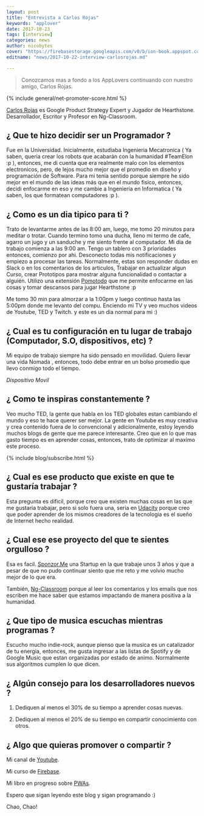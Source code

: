 ```yaml
---
layout: post
title: "Entrevista a Carlos Rojas"
keywords: "applover"
date: 2017-10-23
tags: [interview]
categories: news
author: nicobytes
cover: "https://firebasestorage.googleapis.com/v0/b/ion-book.appspot.com/o/posts%2F2017-10-22-interview-carlosrojas%2FDear%20Papa%2C.png?alt=media&token=817774c3-bd57-43cf-956b-f2f8e682d78e"
editname: "news/2017-10-22-interview-carlosrojas.md"

---
```

> Conozcamos mas a fondo a los AppLovers continuando con nuestro amigo, Carlos Rojas.

<amp-img width="1024" height="512" layout="responsive" src="https://firebasestorage.googleapis.com/v0/b/ion-book.appspot.com/o/posts%2F2017-10-22-interview-carlosrojas%2FDear%20Papa%2C.png?alt=media&token=817774c3-bd57-43cf-956b-f2f8e682d78e"></amp-img> 
{% include general/net-promoter-score.html %} 

[Carlos Rojas](https://github.com/carlosrojaso) es Google Product Strategy Expert y Jugador de Hearthstone. Desarrollador, Escritor y Profesor en Ng-Classroom.

## ¿ Que te hizo decidir ser un Programador ?

Fue en la Universidad. Inicialmente, estudiaba Ingenieria Mecatronica ( Ya saben, queria crear los robots que acabarán con la humanidad #TeamElon :p ), entonces, me di cuenta que era realmente malo con los elementos electronicos, pero, de lejos mucho mejor que el promedio en diseño y programación de Software. Para mi tenia sentido porque siempre he sido mejor en el mundo de las ideas más que en el mundo fisico, entonces, decidi enfocarme en eso y me cambie a Ingenieria en Informatica ( Ya saben, los que formatean computadores :p ).


## ¿ Como es un dia tipico para ti ?

Trato de levantarme antes de las 8:00 am, luego, me tomo 20 minutos para meditar o trotar. Cuando termino tomo una ducha, lleno mi termo de cafe, agarro un jugo y un sanduche y me siento frente al computador. Mi dia de trabajo comienza a las 9:00 am. Tengo un tablero con 3 prioridades entonces, comienzo por ahi. Desconecto todas mis notificaciones y empiezo a procesar las tareas. Normalmente, estas son responder dudas en Slack o en los comentarios de los articulos, Trabajar en actualizar algun Curso, crear Prototipos para mostrar alguna funcionalidad o contactar a alguién. Utilizo una extensión [Pomotodo](https://chrome.google.com/webstore/detail/algakdpepofkajponmledaldoloboinf) que me permite enfocarme en las cosas y tomar descansos para jugar Hearthstone :p

Me tomo 30 min para almorzar a la 1:00pm y luego continuo hasta las 5:00pm donde me levanto del compu. Enciendo mi TV y veo muchos videos de Youtube, TED y Twitch. y este es un dia normal para mi :)

## ¿ Cual es tu configuración en tu lugar de trabajo (Computador, S.O, dispositivos, etc) ?

Mi equipo de trabajo siempre ha sido pensado en movilidad. Quiero llevar una vida Nomada , entonces, todo debe entrar en un bolso promedio que llevo conmigo todo el tiempo.

<amp-img width="1024" height="648" layout="responsive" src="https://firebasestorage.googleapis.com/v0/b/ion-book.appspot.com/o/posts%2F2017-10-22-interview-carlosrojas%2FIMG_20171022_124106832%20(1).jpg?alt=media&token=3188385b-743a-4f4d-bc77-932abf24ab57"></amp-img>

<amp-img width="1024" height="640" layout="responsive" src="https://firebasestorage.googleapis.com/v0/b/ion-book.appspot.com/o/posts%2F2017-10-22-interview-carlosrojas%2FCaptura%20de%20pantalla%202017-10-22%20a%20la(s)%2010.59.47%20a.m.%20(1).png?alt=media&token=78cc2ea0-6439-4a3a-ba78-28837e30f854"></amp-img>

*Dispositivo Movil*

<div class="row wrap">
  <div class="col col-100 col-md-33 col-lg-33">
    <amp-img width="720" height="1280" layout="responsive" src="https://firebasestorage.googleapis.com/v0/b/ion-book.appspot.com/o/posts%2F2017-10-22-interview-carlosrojas%2FScreenshot_20171022-105836.png?alt=media&token=3ccc8726-32ef-41bb-8fcd-96bea59bb93a"></amp-img>
  </div>
  <div class="col col-100 col-md-33 col-lg-33">
    
  </div>
  <div class="col col-100 col-md-33 col-lg-33">
    
  </div>
</div>

## ¿ Como te inspiras constantemente ?

Veo mucho TED, la gente que habla en los TED globales estan cambiando el mundo y eso te hace querer ser mejor. La gente en Youtube es muy creativa y crea contenido fuera de lo convencional y adicionalmente, estoy leyendo muchos blogs de gente que me parece interesante. Creo que en lo que mas gasto tiempo es en aprender cosas, entonces, trato de optimizar al maximo este proceso. 

{% include blog/subscribe.html %}

## ¿ Cual es ese producto que existe en que te gustaría trabajar ?

Esta pregunta es dificil, porque creo que existen muchas cosas en las que me gustaria trabajar, pero si solo fuera una, seria en [Udacity](https://www.udacity.com/) porque creo que poder aprender de los mismos creadores de la tecnologia es el sueño de Internet hecho realidad. 

## ¿ Cual ese ese proyecto del que te sientes orgulloso ?

Esa es facil. [Sponzor.Me](https://www.sponzor.me/) una Startup en la que trabaje unos 3 años y que a pesar de que no pudo continuar siento que me reto y me volvio mucho mejor de lo que era.

También, [Ng-Classroom](https://www.ng-classroom.com/) porque al leer los comentarios y los emails que nos escriben me hace saber que estamos impactando de manera positiva a la humanidad.

## ¿ Que tipo de musica escuchas mientras programas ?

Escucho mucho indie-rock, aunque pienso que la musica es un catalizador de tu energia, entonces, me gusta ingresar a las listas de Spotify y de Google Music que estan organizadas por estado de animo. Normalmente sus algoritmos cumplen lo que dicen.

## ¿ Algún consejo para los desarrolladores nuevos ?

1) Dediquen al menos el 30% de su tiempo a aprender cosas nuevas.

2) Dediquen al menos el 20% de su tiempo en compartir conocimiento con otros.

## ¿ Algo que quieras promover o compartir ?

Mi canal de [Youtube](http://j.mp/ytcarlos).

Mi curso de [Firebase](http://www.ng-classroom.com/p/curso-firebase).

Mi libro en progreso sobre [PWAs](https://gum.co/lljgZ).

Espero que sigan leyendo este blog y sigan programando :)

Chao, Chao!